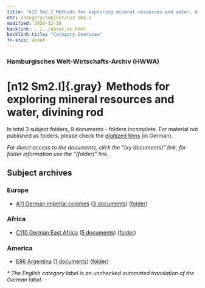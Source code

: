 ```yaml
---
title: "n12 Sm2.I Methods for exploring mineral resources and water, divining rod"
etr: category/subject/n12 Sm2.I
modified: 2020-12-18
backlink: ../../about.en.html
backlink-title: "Category Overview"
fn-stub: about
---
```


### Hamburgisches Welt-Wirtschafts-Archiv (HWWA)
# [n12 Sm2.I]{.gray}&#8201; Methods for exploring mineral resources and water, divining rod&#160; 





In total 3 subject folders, 9 documents - folders incomplete.
For material not published as folders, please check the [digitized films](/film/h1_sh) (in German).

_For direct access to the documents, click the "(xy documents)" link, for folder information use the "(folder)" link._

## Subject archives



### Europe

- [A11 German imperial colonies](../../../geo/about.en.html#A11) (<a href="https://dfg-viewer.de/show/?tx_dlf[id]=https://pm20.zbw.eu/mets/sh/1409xx/140960/1450xx/145085/public.mets.en.xml" target="_blank">3 documents</a>) ([folder](http://purl.org/pressemappe20/folder/sh/140960,145085))

### Africa

- [C110 German East Africa](../../../geo/about.en.html#C110) (<a href="https://dfg-viewer.de/show/?tx_dlf[id]=https://pm20.zbw.eu/mets/sh/1414xx/141471/1450xx/145085/public.mets.en.xml" target="_blank">5 documents</a>) ([folder](http://purl.org/pressemappe20/folder/sh/141471,145085))

### America

- [E86 Argentina](../../../geo/about.en.html#E86) (<a href="https://dfg-viewer.de/show/?tx_dlf[id]=https://pm20.zbw.eu/mets/sh/1416xx/141692/1450xx/145085/public.mets.en.xml" target="_blank">1 documents</a>) ([folder](http://purl.org/pressemappe20/folder/sh/141692,145085))


_* The English category label is an unchecked automated translation of the German label._

